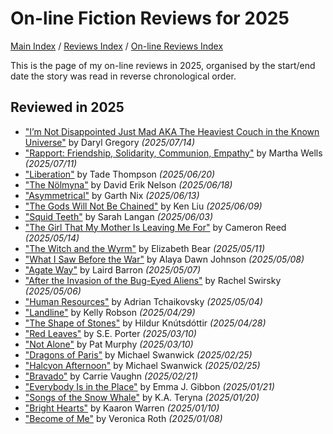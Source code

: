 # On-line Fiction Reviews for 2025

[Main Index](../../../README.md) / [Reviews Index](../../README.md) / [On-line Reviews Index](../README.md)

This is the page of my on-line reviews in 2025, organised by the start/end date the story was read in reverse chronological order.

## Reviewed in 2025

- ["I’m Not Disappointed Just Mad AKA The Heaviest Couch in the Known Universe"](20250714-DisappointedJustMad.md) by Daryl Gregory *(2025/07/14)*
- ["Rapport: Friendship, Solidarity, Communion, Empathy"](20250711-Rapport.md) by Martha Wells *(2025/07/11)*
- ["Liberation"](20250620-Liberation.md) by Tade Thompson *(2025/06/20)*
- ["The Nölmyna"](20250618-Nolmyna.md) by David Erik Nelson *(2025/06/18)*
- ["Asymmetrical"](20250613-Asymmetrical.md) by Garth Nix *(2025/06/13)*
- ["The Gods Will Not Be Chained"](20250609-GodsNotBeChained.md) by Ken Liu *(2025/06/09)*
- ["Squid Teeth"](20250603-SquidTeeth.md) by Sarah Langan *(2025/06/03)*
- ["The Girl That My Mother Is Leaving Me For"](20250514-GirlMotherLeavingMeFor.md) by Cameron Reed *(2025/05/14)*
- ["The Witch and the Wyrm"](20250511-WitchWyrm.md) by Elizabeth Bear *(2025/05/11)*
- ["What I Saw Before the War"](20250508-SawBeforeWar.md) by Alaya Dawn Johnson *(2025/05/08)*
- ["Agate Way"](20250507-AgateWay.md) by Laird Barron *(2025/05/07)*
- ["After the Invasion of the Bug-Eyed Aliens"](20250506-AfterInvasionBugEyedAliens.md) by Rachel Swirsky *(2025/05/06)*
- ["Human Resources"](20250504-HumanResources.md) by Adrian Tchaikovsky *(2025/05/04)*
- ["Landline"](20250429-Landline.md) by Kelly Robson *(2025/04/29)*
- ["The Shape of Stones"](20250428-ShapeStones.md) by Hildur Knútsdóttir *(2025/04/28)*
- ["Red Leaves"](20250310-RedLeaves.md) by S.E. Porter *(2025/03/10)*
- ["Not Alone"](20250310-NotAlone.md) by Pat Murphy *(2025/03/10)*
- ["Dragons of Paris"](20250225-DragonsParis.md) by Michael Swanwick *(2025/02/25)*
- ["Halcyon Afternoon"](20250225-HalcyonAfternoon.md) by Michael Swanwick *(2025/02/25)*
- ["Bravado"](20250221-Bravado.md) by Carrie Vaughn *(2025/02/21)*
- ["Everybody Is in the Place"](20250121-EverybodyInPlace.md) by Emma J. Gibbon *(2025/01/21)*
- ["Songs of the Snow Whale"](20250120-SongsSnowWhale.md) by K.A. Teryna *(2025/01/20)*
- ["Bright Hearts"](20250110-BrightHearts.md) by Kaaron Warren *(2025/01/10)*
- ["Become of Me"](20250108-BecomeOfMe.md) by Veronica Roth *(2025/01/08)*
